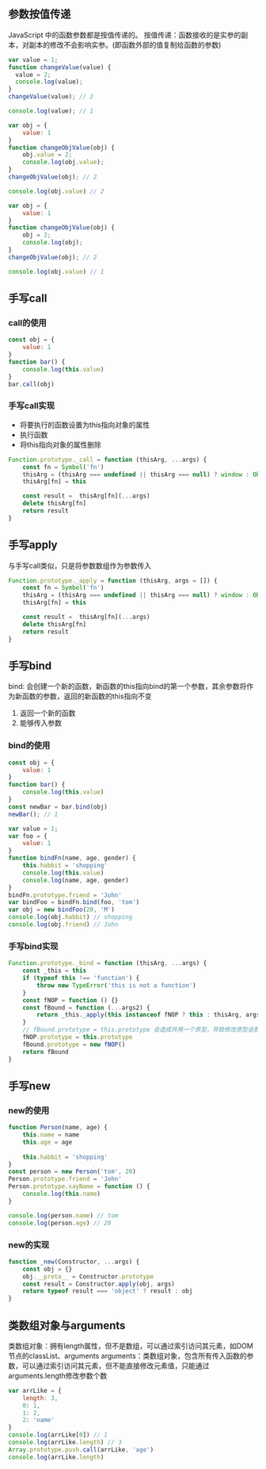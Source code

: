 ## 参数按值传递
JavaScript 中的函数参数都是按值传递的。
按值传递：函数接收的是实参的副本，对副本的修改不会影响实参。(即函数外部的值复制给函数的参数)
```javascript
var value = 1;
function changeValue(value) {
  value = 2;
  console.log(value);
}
changeValue(value); // 2

console.log(value); // 1
```
```javascript
var obj = {
    value: 1
}
function changeObjValue(obj) {
    obj.value = 2;
    console.log(obj.value);
}
changeObjValue(obj); // 2 

console.log(obj.value) // 2
```
```javascript
var obj = {
    value: 1
}
function changeObjValue(obj) {
    obj = 2;
    console.log(obj);
}
changeObjValue(obj); // 2

console.log(obj.value) // 1
```
## 手写call
### call的使用
```javascript
const obj = {
    value: 1
}
function bar() {
    console.log(this.value)
}
bar.call(obj)
```
### 手写call实现

- 将要执行的函数设置为this指向对象的属性
- 执行函数
- 将this指向对象的属性删除
```javascript
Function.prototype._call = function (thisArg, ...args) {
    const fn = Symbol('fn')
    thisArg = (thisArg === undefined || thisArg === null) ? window : Object(thisArg)
    thisArg[fn] = this

    const result =  thisArg[fn](...args)
    delete thisArg[fn]
    return result
}
```
## 手写apply
与手写call类似，只是将参数数组作为参数传入
```javascript
Function.prototype._apply = function (thisArg, args = []) {
    const fn = Symbol('fn')
    thisArg = (thisArg === undefined || thisArg === null) ? window : Object(thisArg)
    thisArg[fn] = this

    const result =  thisArg[fn](...args)
    delete thisArg[fn]
    return result
}
```
## 手写bind
bind: 会创建一个新的函数，新函数的this指向bind的第一个参数，其余参数将作为新函数的参数，返回的新函数的this指向不变

1. 返回一个新的函数
2. 能够传入参数
### bind的使用
```javascript
const obj = {
    value: 1
}
function bar() {
    console.log(this.value)
}
const newBar = bar.bind(obj)
newBar(); // 1
```
```javascript
var value = 1;
var foo = {
    value: 1
}
function bindFn(name, age, gender) {
    this.habbit = 'shopping'
    console.log(this.value)
    console.log(name, age, gender)
}
bindFn.prototype.friend = 'John'
var bindFoo = bindFn.bind(foo, 'tom')
var obj = new bindFoo(20, 'M')
console.log(obj.habbit) // shopping
console.log(obj.friend) // John
```
### 手写bind实现
```javascript
Function.prototype._bind = function (thisArg, ...args) {
    const _this = this
    if (typeof this !== 'function') {
        throw new TypeError('this is not a function')
    }
    const fNOP = function () {}
    const fBound = function (...args2) {
        return _this._apply(this instanceof fNOP ? this : thisArg, args.concat(args2))
    }
    // fBound.prototype = this.prototype 会造成共用一个原型，导致修改原型会影响所有实例
    fNOP.prototype = this.prototype
    fBound.prototype = new fNOP()
    return fBound
}
```
## 手写new
### new的使用
```javascript
function Person(name, age) {
    this.name = name
    this.age = age
    
    this.habbit = 'shopping'
}
const person = new Person('tom', 20)
Person.prototype.friend = 'John'
Person.prototype.sayName = function () {
    console.log(this.name)
}

console.log(person.name) // tom
console.log(person.age) // 20
```
### new的实现
```javascript
function _new(Constructor, ...args) {
    const obj = {}
    obj.__proto__ = Constructor.prototype
    const result = Constructor.apply(obj, args)
    return typeof result === 'object' ? result : obj
}
```
## 类数组对象与arguments
类数组对象：拥有length属性，但不是数组，可以通过索引访问其元素，如DOM节点的classList、arguments
arguments：类数组对象，包含所有传入函数的参数，可以通过索引访问其元素，但不能直接修改元素值，只能通过arguments.length修改参数个数
```javascript
var arrLike = {
    length: 3,
    0: 1,
    1: 2,
    2: 'name'
}
console.log(arrLike[0]) // 1
console.log(arrLike.length) // 3
Array.prototype.push.call(arrLike, 'age')
console.log(arrLike.length)
```
